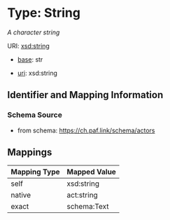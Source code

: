 # Type: String 




_A character string_



URI: [xsd:string](http://www.w3.org/2001/XMLSchema#string)

* [base](https://w3id.org/linkml/base): str

* [uri](https://w3id.org/linkml/uri): xsd:string









## Identifier and Mapping Information







### Schema Source


* from schema: https://ch.paf.link/schema/actors




## Mappings

| Mapping Type | Mapped Value |
| ---  | ---  |
| self | xsd:string |
| native | act:string |
| exact | schema:Text |



